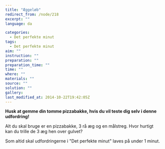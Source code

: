 ```yaml
---
title: "Æggeløb"
redirect_from: /node/218
excerpt: ""
language: da

categories: 
  - Det perfekte minut
tags: 
  - Det perfekte minut
aim: ""
instruction: ""
preparation: ""
preparation_time: ""
time: ""
where: ""
materials: ""
source: ""
solution: ""
gallery:
last_modified_at: 2014-10-22T19:42:05Z
---
```

**Husk at gemme din tomme pizzabakke, hvis du vil teste dig selv i denne udfordring!**

Alt du skal bruge er en pizzabakke, 3 rå æg og en målstreg. Hvor hurtigt kan du trille de 3 æg hen over gulvet?

Som altid skal udfordringerne i "Det perfekte minut" laves på under 1 minut.
